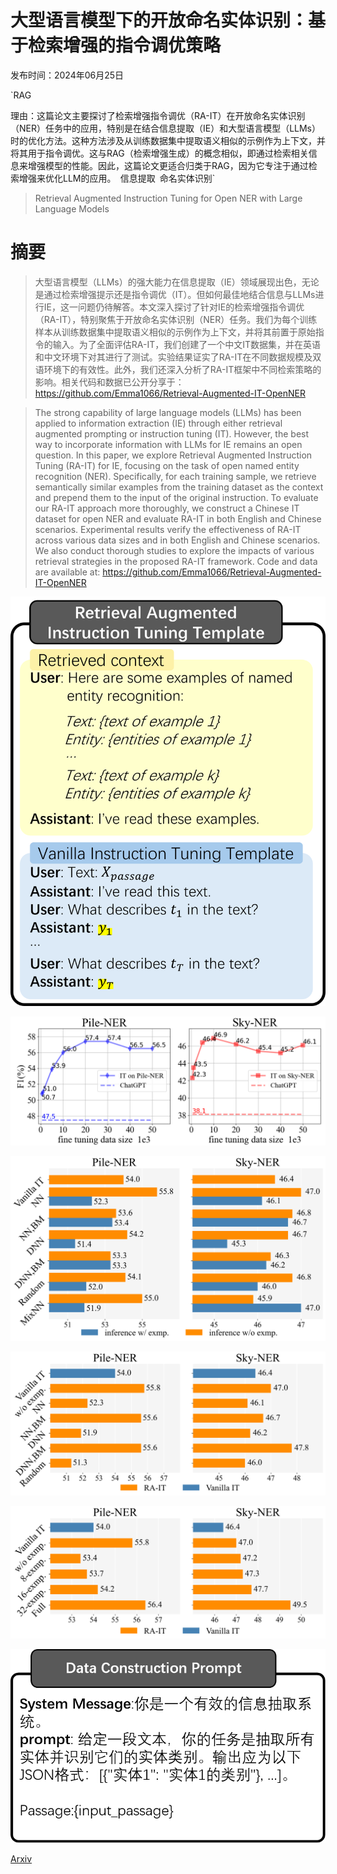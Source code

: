 # 大型语言模型下的开放命名实体识别：基于检索增强的指令调优策略

发布时间：2024年06月25日

`RAG

理由：这篇论文主要探讨了检索增强指令调优（RA-IT）在开放命名实体识别（NER）任务中的应用，特别是在结合信息提取（IE）和大型语言模型（LLMs）时的优化方法。这种方法涉及从训练数据集中提取语义相似的示例作为上下文，并将其用于指令调优。这与RAG（检索增强生成）的概念相似，即通过检索相关信息来增强模型的性能。因此，这篇论文更适合归类于RAG，因为它专注于通过检索增强来优化LLM的应用。` `信息提取` `命名实体识别`

> Retrieval Augmented Instruction Tuning for Open NER with Large Language Models

# 摘要

> 大型语言模型（LLMs）的强大能力在信息提取（IE）领域展现出色，无论是通过检索增强提示还是指令调优（IT）。但如何最佳地结合信息与LLMs进行IE，这一问题仍待解答。本文深入探讨了针对IE的检索增强指令调优（RA-IT），特别聚焦于开放命名实体识别（NER）任务。我们为每个训练样本从训练数据集中提取语义相似的示例作为上下文，并将其前置于原始指令的输入。为了全面评估RA-IT，我们创建了一个中文IT数据集，并在英语和中文环境下对其进行了测试。实验结果证实了RA-IT在不同数据规模及双语环境下的有效性。此外，我们还深入分析了RA-IT框架中不同检索策略的影响。相关代码和数据已公开分享于：https://github.com/Emma1066/Retrieval-Augmented-IT-OpenNER

> The strong capability of large language models (LLMs) has been applied to information extraction (IE) through either retrieval augmented prompting or instruction tuning (IT). However, the best way to incorporate information with LLMs for IE remains an open question. In this paper, we explore Retrieval Augmented Instruction Tuning (RA-IT) for IE, focusing on the task of open named entity recognition (NER). Specifically, for each training sample, we retrieve semantically similar examples from the training dataset as the context and prepend them to the input of the original instruction. To evaluate our RA-IT approach more thoroughly, we construct a Chinese IT dataset for open NER and evaluate RA-IT in both English and Chinese scenarios. Experimental results verify the effectiveness of RA-IT across various data sizes and in both English and Chinese scenarios. We also conduct thorough studies to explore the impacts of various retrieval strategies in the proposed RA-IT framework. Code and data are available at: https://github.com/Emma1066/Retrieval-Augmented-IT-OpenNER

![大型语言模型下的开放命名实体识别：基于检索增强的指令调优策略](../../../paper_images/2406.17305/method_0616.png)

![大型语言模型下的开放命名实体识别：基于检索增强的指令调优策略](../../../paper_images/2406.17305/x1.png)

![大型语言模型下的开放命名实体识别：基于检索增强的指令调优策略](../../../paper_images/2406.17305/x2.png)

![大型语言模型下的开放命名实体识别：基于检索增强的指令调优策略](../../../paper_images/2406.17305/x3.png)

![大型语言模型下的开放命名实体识别：基于检索增强的指令调优策略](../../../paper_images/2406.17305/x4.png)

![大型语言模型下的开放命名实体识别：基于检索增强的指令调优策略](../../../paper_images/2406.17305/zh_data_construction_prompt.png)

[Arxiv](https://arxiv.org/abs/2406.17305)